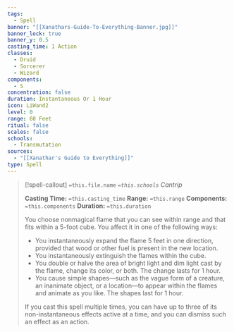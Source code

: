 ```yaml
---
tags:
  - Spell
banner: "[[Xanathars-Guide-To-Everything-Banner.jpg]]"
banner_lock: true
banner_y: 0.5
casting_time: 1 Action
classes:
  - Druid
  - Sorcerer
  - Wizard
components:
  - S
concentration: false
duration: Instantaneous Or 1 Hour
icon: LiWand2
level: 0
range: 60 Feet
ritual: false
scales: false
schools:
  - Transmutation
sources:
  - "[[Xanathar's Guide to Everything]]"
type: Spell
---
```

>[!spell-callout] `=this.file.name`
>*`=this.schools` Cantrip*
>
>**Casting Time:** `=this.casting_time`
>**Range:** `=this.range`
>**Components:** `=this.components`
>**Duration:** `=this.duration`
>
>You choose nonmagical flame that you can see within range and that fits within a 5-foot cube. You affect it in one of the following ways:
>
>* You instantaneously expand the flame 5 feet in one direction, provided that wood or other fuel is present in the new location.
>* You instantaneously extinguish the flames within the cube.
>* You double or halve the area of bright light and dim light cast by the flame, change its color, or both. The change lasts for 1 hour.
>* You cause simple shapes—such as the vague form of a creature, an inanimate object, or a location—to appear within the flames and animate as you like. The shapes last for 1 hour.
>
>If you cast this spell multiple times, you can have up to three of its non-instantaneous effects active at a time, and you can dismiss such an effect as an action.
>
>
